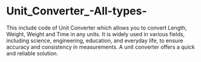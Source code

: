 # Unit_Converter_-All-types-
This include code of Unit Converter which allows you to convert Length, Weight, Weight and Time in any units. It is widely used in various fields, including science, engineering, education, and everyday life, to ensure accuracy and consistency in measurements. A unit converter offers a quick and reliable solution.
